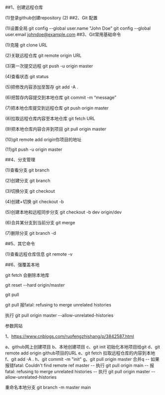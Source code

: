 ##1、创建远程仓库

(1)登录github创建repository
(2)
##2、Git 配置

(1)设置全局
git config --global user.name "John Doe"
git config --global user.email johndoe@example.com
##3、Git常用基础命令

(1)克隆 git clone URL

(2)关联远程仓库 git remote origin URL

(3)第一次提交远程 git push -u origin master

(4)查看状态 git status

(5)把修改内容添加至暂存 git add -A .

(6)把暂存内容提交到本地仓库 git commit -m “message”

(7)把本地仓库提交到远程仓库 git push origin master

(8)拉取远程仓库内容至本地仓库 git fetch URL

(9)把本地仓库内容合并到项目 git pull origin master

(10)git remote add origin你项目的地址

(11)git push -u origin master

##4、分支管理

(1)查看分支 git branch

(2)创建分支 git branch

(3)切换分支 git checkout

(4)创建+切换 git checkout -b

(5)创建本地和远程同步分支 git checkout -b dev origin/dev

(6)合并某分支到当前分支 git merge


(7)删除分支 git branch -d

##5、其它命令

(1)查看远程仓库信息 git remote -v

##6、强覆盖本地

git fetch 会删除本地库

git reset --hard origin/master

git pull

git pull 报fatal: refusing to merge unrelated histories

执行 git pull origin master --allow-unrelated-histories

参数网站

1、https://www.cnblogs.com/ruofengzhishang/p/3842587.html


a、github网上创建项目
b、本地创建项目
c、git init 初始化本地项目给git
d、git remote add origin github项目的URL
e、git fetch 拉取远程仓库的内容到本地
f、git add -A .
h、git commit -m "init"
g、git pull origin master  合并q
  -- 如果报错fatal: Couldn't find remote ref master
    -- 执行 git pull origin main
  -- 报fatal: refusing to merge unrelated histories
    -- 执行 git pull origin master --allow-unrelated-histories

重命名本地分支 git branch -m master main